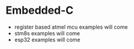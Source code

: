 # Embedded-C
- register based atmel mcu examples will come
- stm8s examples will come
- esp32 examples will come
